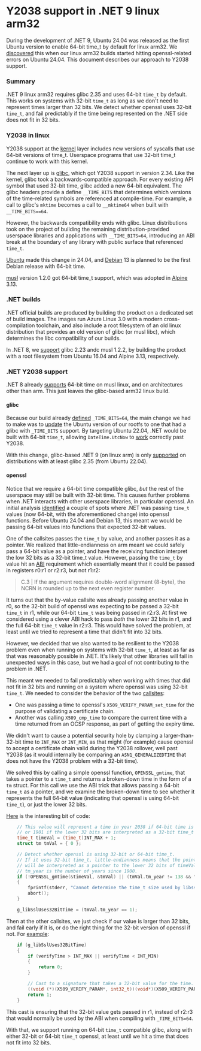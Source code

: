 # Y2038 support in .NET 9 linux arm32

During the development of .NET 9, Ubuntu 24.04 was released as the first Ubuntu version to enable 64-bit time_t by default for linux arm32. We [discovered](https://github.com/dotnet/runtime/issues/101444) this when our linux arm32 builds started hitting openssl-related errors on Ubuntu 24.04. This document describes our approach to Y2038 support.

### Summary

.NET 9 linux arm32 requires glibc 2.35 and uses 64-bit `time_t` by default. This works on systems with 32-bit `time_t` as long as we don't need to represent times larger than 32 bits. We detect whether openssl uses 32-bit `time_t`, and fail predictably if the time being represented on the .NET side does not fit in 32 bits.

### Y2038 in linux

Y2038 support at the [kernel](https://lwn.net/Articles/643234/) layer includes new versions of syscalls that use 64-bit versions of time_t. Userspace programs that use 32-bit time_t continue to work with this kernel.

The next layer up is [glibc](https://sourceware.org/glibc/wiki/Y2038ProofnessDesign), which got Y2038 support in version 2.34. Like the kernel, glibc took a backwards-compatible approach. For every existing API symbol that used 32-bit time, glibc added a new 64-bit equivalent. The glibc headers provide a define `__TIME_BITS` that determines which versions of the time-related symbols are referenced at compile-time. For example, a call to glibc's `mktime` becomes a call to `__mktime64` when built with `__TIME_BITS==64`.

However, the backwards compatibility ends with glibc. Linux distributions took on the project of building the remaining distribution-provided userspace libraries and applications with `__TIME_BITS=64`, introducing an ABI break at the boundary of any library with public surface that referenced `time_t`.

[Ubuntu](https://discourse.ubuntu.com/t/ubuntu-24-04-lts-noble-numbat-release-notes/39890#year-2038-support-for-the-armhf-architecture-5) made this change in 24.04, and [Debian](https://wiki.debian.org/ReleaseGoals/64bit-time) 13 is planned to be the first Debian release with 64-bit time.

[musl](https://musl.libc.org/time64.html) version 1.2.0 got 64-bit time_t support, which was adopted in [Alpine](https://wiki.alpinelinux.org/wiki/Release_Notes_for_Alpine_3.13.0) 3.13.

### .NET builds

.NET official builds are produced by building the product on a dedicated set of build images. The images run Azure Linux 3.0 with a modern cross-compilation toolchain, and also include a root filesystem of an old linux distribution that provides an old version of glibc (or musl libc), which determines the libc compatibility of our builds.

In .NET 8, we [support](https://github.com/dotnet/core/blob/main/release-notes/8.0/supported-os.md#libc-compatibility) glibc 2.23 andc musl 1.2.2, by building the product with a root filesystem from Ubuntu 16.04 and Alpine 3.13, respectively.

### .NET Y2038 support

.NET 8 already [supports](https://github.com/dotnet/runtime/pull/51099) 64-bit time on musl linux, and on architectures other than arm. This just leaves the glibc-based arm32 linux build.

#### glibc

Because our build already [defined](https://github.com/dotnet/runtime/pull/100461) `_TIME_BITS=64`, the main change we had to make was to [update](https://github.com/dotnet/dotnet-buildtools-prereqs-docker/pull/1037) the Ubuntu version of our rootfs to one that had a glibc with `_TIME_BITS` support. By targeting Ubuntu 22.04, .NET would be built with 64-bit `time_t`, allowing `DateTime.UtcNow` to [work](https://github.com/dotnet/runtime/issues/96460) correctly past Y2038.

With this change, glibc-based .NET 9 (on linux arm) is only [supported](https://github.com/dotnet/core/blob/main/release-notes/9.0/supported-os.md) on distributions with at least glibc 2.35 (from Ubuntu 22.04).

#### openssl

Notice that we require a 64-bit time compatible glibc, _but_ the rest of the userspace may still be built with 32-bit time. This causes further problems when .NET interacts with other userspace libraries, in particular openssl. An initial analysis [identified](https://github.com/dotnet/runtime/issues/101444) a couple of spots where .NET was passing `time_t` values (now 64-bit, with the aforementioned change) into openssl functions. Before Ubuntu 24.04 and Debian 13, this meant we would be passing 64-bit values into functions that expected 32-bit values.

One of the callsites passes the `time_t` by value, and another passes it as a pointer. We realized that little-endianness on arm meant we could safely pass a 64-bit value as a pointer, and have the receiving function interpret the low 32 bits as a 32-bit time_t value. However, passing the `time_t` by value hit an [ABI](github.com/ARM-software/abi-aa/blob/main/aapcs32/aapcs32.rst) requirement which essentially meant that it could be passed in registers r0:r1 or r2:r3, but not r1:r2:

>  C.3 | If the argument requires double-word alignment (8-byte), the NCRN is rounded up to the next even register number.


It turns out that the by-value callsite was already passing another value in r0, so the 32-bit build of openssl was expecting to be passed a 32-bit `time_t` in r1, while our 64-bit `time_t` was being passed in r2:r3. At first we considered using a clever ABI hack to pass _both_ the lower 32 bits in r1, and the full 64-bit `time_t` value in r2:r3. This would have solved the problem, at least until we tried to represent a time that didn't fit into 32 bits.

However, we decided that we also wanted to be resilient to the Y2038 problem even when running on systems with 32-bit `time_t`, at least as far as that was reasonably possible in .NET. It's likely that other libraries will fail in unexpected ways in this case, but we had a goal of not contributing to the problem in .NET.

This meant we needed to fail predictably when working with times that did not fit in 32 bits and running on a system where openssl was using 32-bit `time_t`. We needed to consider the behavior of the two [callsites](https://github.com/dotnet/runtime/issues/101444#issuecomment-2077632497):

- One was passing a time to openssl's `X509_VERIFY_PARAM_set_time` for the purpose of validating a certificate chain.
- Another was calling `X509_cmp_time` to compare the current time with a time returned from an OCSP response, as part of getting the expiry time.

We didn't want to cause a potential security hole by clamping a larger-than-32-bit time to `INT_MAX` or `INT_MIN`, as that might (for example) cause openssl to accept a certificate chain valid during the Y2038 rollover, well past Y2038 (as it would internally be comparing an `ASN1_GENERALIZEDTIME` that does not have the Y2038 problem with a 32-bit time).

We solved this by calling a simple openssl function, `OPENSSL_gmtime`, that takes a pointer to a `time_t` and returns a broken-down time in the form of a `tm` struct. For this call we use the ABI trick that allows passing a 64-bit `time_t` as a pointer, and we examine the broken-down time to see whether it represents the full 64-bit value (indicating that openssl is using 64-bit `time_t`), or just the lower 32 bits.

[Here](https://github.com/dotnet/runtime/pull/102410/files#diff-592e31e5115ea6d3235bc9a81ee765635da398589f1bd51d7d66bfbca814f1b6R236-R251S) is the interesting bit of code:

```c
    // This value will represent a time in year 2038 if 64-bit time is used,
    // or 1901 if the lower 32 bits are interpreted as a 32-bit time_t value.
    time_t timeVal = (time_t)INT_MAX + 1;
    struct tm tmVal = { 0 };

    // Detect whether openssl is using 32-bit or 64-bit time_t.
    // If it uses 32-bit time_t, little-endianness means that the pointer
    // will be interpreted as a pointer to the lower 32 bits of timeVal.
    // tm_year is the number of years since 1900.
    if (!OPENSSL_gmtime(&timeVal, &tmVal) || (tmVal.tm_year != 138 && tmVal.tm_year != 1))
    {
        fprintf(stderr, "Cannot determine the time_t size used by libssl\n");
        abort();
    }

    g_libSslUses32BitTime = (tmVal.tm_year == 1);
```

Then at the other callsites, we just check if our value is larger than 32 bits, and fail early if it is, or do the right thing for the 32-bit version of openssl if not. For [example](https://github.com/dotnet/runtime/pull/102410/files#diff-b144366bd4c3520d0793a1b06c10c5efb57f85f6bb68a1a9073f8dd0f1a0efa5R968-R976):

```c
    if (g_libSslUses32BitTime)
    {
        if (verifyTime > INT_MAX || verifyTime < INT_MIN)
        {
            return 0;
        }

        // Cast to a signature that takes a 32-bit value for the time.
        ((void (*)(X509_VERIFY_PARAM*, int32_t))(void*)(X509_VERIFY_PARAM_set_time))(verifyParams, (int32_t)verifyTime);
        return 1;
    }
```

This cast is ensuring that the 32-bit value gets passed in r1, instead of r2:r3 that would normally be used by the ABI when compiling with `_TIME_BITS=64`.


With that, we support running on 64-bit `time_t` compatible glibc, along with either 32-bit or 64-bit `time_t` openssl, at least until we hit a time that does not fit into 32 bits.

